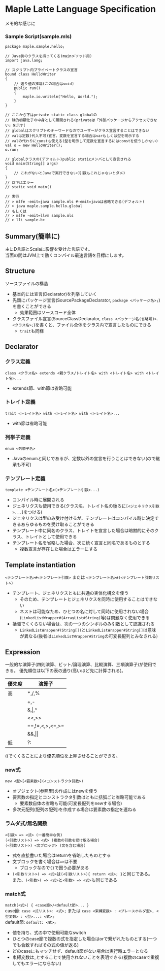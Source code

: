 # Maple Latte Language Specification

メモ的な感じに

### Sample Script(sample.mls)
```
package maple.sample.hello;

// Java側のクラスを持ってくる(mainメソッド用)
import java.lang;

// スクリプト内プライベートクラスの宣言
bound class HelloWriter
{
	// 返り値の推論(この場合はvoid)
	public run()
	{
		maple.io.writeln("Hello, World.");
	}
}

// ここから下はprivate static class globalの
// 静的初期化子の中身として展開される(privateは「外部パッケージからアクセスできない」を示す)
// globalはスクリプトのキーワードなのでユーザーがクラス宣言することはできない
// valは定数(代入不可)宣言、変数を宣言する場合はvarもしくは型を明示する
// valの代わりにconstも使える(型を明示して定数を宣言するにはconstを使うしかない)
val o = new HelloWriter();
o.run;

// globalクラスの(デフォルト)public staticメンバとして宣言される
void main(String[] args)
{
	// これがないとJavaで実行できない(引数もこれじゃないとダメ)
}
// 以下はエラー
// static void main()

// 実行
// > mlfe -emit=java sample.mls #-emit=javaは省略できる(デフォルト)
// > java maple.sample.hello.global
// もしくは
// > mlfe -emit=llvm sample.mls
// > lli sample.bc
```

## Summary(簡単に)

主にD言語とScalaに影響を受けた言語です。  
当面の間はJVM上で動くコンパイル最速言語を目標にします。

## Structure

ソースファイルの構造
* 基本的には宣言(Declarator)を列挙していく
* 先頭にパッケージ宣言(SourcePackageDeclarator, `package <パッケージ名>;`)を書くことができる
  * 効果範囲はソースコード全体
* クラスファイル宣言(SourceClassDeclarator, `class <パッケージ名(省略可)>.<クラス名>;`)を書くと、ファイル全体をクラス内で宣言したものにできる
  * `trait`も同様

## Declarator

### クラス定義
`class <クラス名> extends <親クラス/トレイト名> with <トレイト名> with <トレイト名>...`
* extends節、with節は省略可能

### トレイト定義
`trait <トレイト名> with <トレイト名> with <トレイト名>...`
* with節は省略可能

### 列挙子定義
`enum <列挙子名>`
* Javaのenumと同じであるが、定数以外の宣言を行うことはできない(ので継承も不可)

### テンプレート定義
`template <テンプレート名>(<テンプレート引数>...)`
* コンパイル時に展開される
* ジェネリクスも使用できる(クラス名、トレイト名の後ろに`[<ジェネリクス引数>...]`をつける)
* ジェネリクスは型のみ受け付けるが、テンプレートはコンパイル時に決定できるあらゆるものを受け取ることができる
* テンプレート中に同名のクラス、トレイトを宣言した場合は暗黙的にそのクラス、トレイトとして使用できる
* テンプレート名を省略した場合、次に続く宣言と同名であるものとする
  * 複数宣言が存在した場合はエラーにする
  
## Template instantiation
`<テンプレート名>#<テンプレート引数>` または `<テンプレート名>#(<テンプレート引数リスト>)`
* テンプレート、ジェネリクスともに共通の実体化構文を使う
  * そのため、テンプレートとジェネリクスを同時に使用することはできない
  * ネストは可能なため、ひとつの名に対して同時に使用されない場合(`LinkedListWrapper#(ArrayList#String)`等)は問題なく使用できる
* 括弧でくくらない場合は、次の一つのシンボルのみ引数として認識される
  * `LinkedListWrapper#(String[])`と`LinkedListWrapper#String[]`は意味が異なる(後者は`LinkedListWrapper#String`の可変長配列とみなされる)

## Expression

一般的な演算子(四則演算、ビット/論理演算、比較演算、三項演算子)が使用できる。
優先順位は以下の表の通り(高いほど先に計算される)。

|優先度|演算子|
|---|---|
|高|*,/,%|
||+,-|
||&amp;,&#124;,^|
||&lt;&lt;,&gt;&gt;|
||==,!=,&lt;,&gt;,&lt;=,&gt;=|
||&amp;&amp;,&#124;&#124;|
|低|?:|

()でくくることにより優先順位を上昇させることができる。

### new式
`new <型>[<要素数>](<コンストラクタ引数>)`  
* オブジェクト(参照型)の作成にはnewを使う
* 要素数の指定とコンストラクタ引数はともに括弧ごと省略可能である
  * 要素数自体の省略も可能(可変長配列をnewする場合)
* 多次元配列(配列の配列)を作成する場合は要素数の指定を連ねる

### ラムダ式/無名関数
`<引数> => <式> (一番簡単な例)`  
`(<引数リスト>) => <式> (複数の引数を受け取る場合)`  
`(<引数リスト>) <文ブロック> (文を含む場合)`
* 式を直接書いた場合はreturnを省略したものとする
* 文ブロックを書く場合は`=>`は不要
  * ブロックなので`{}`で囲う必要がある
* `(<引数リスト>) => <式>`は`(<引数リスト>){ return <式>; }`と同じである。  
また、`(<引数>) => <式>`と`<引数> => <式>`も同じである

### match式
`match(<式>) { <case節>/<default節>... }`  
case節: `case <式リスト>: <式>;` または `case <束縛変数> : <プレースホルダ型>, <型変数> : <型>...: <式>;`  
default節: `default: <式>;`
* 値を持ち、式の中で使用可能なswitch
* ひとつのcase節で複数の式を指定した場合はorで繋がれたものとする(一つでも合致すればその式の値が返る)
* どのcaseにもマッチせず、default節がない場合は実行時エラーとなる
* 束縛変数は_とすることで使用されないことを表明できる(複数のcaseで重複してもエラーにならない)
